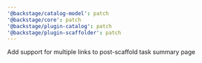 ```yaml
---
'@backstage/catalog-model': patch
'@backstage/core': patch
'@backstage/plugin-catalog': patch
'@backstage/plugin-scaffolder': patch
---
```


Add support for multiple links to post-scaffold task summary page
